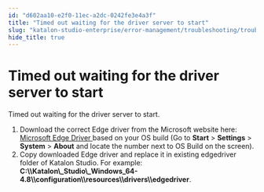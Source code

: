 ```yaml
---
id: "d602aa10-e2f0-11ec-a2dc-0242fe3e4a3f"
title: "Timed out waiting for the driver server to start"
slug: "katalon-studio-enterprise/error-management/troubleshooting/troubleshoot-web-automated-testing/timed-out-waiting-for-the-driver-server-to-start"
hide_title: true
---
```


# <a id="troubleshooting-1172" class="anchor_top_offset"/><a id="ariaid-title1" class="anchor_top_offset"/>Timed out waiting for the driver server to start

<p xmlns="http://www.w3.org/1999/xhtml" className="shortdesc"> </p> 
<section xmlns="http://www.w3.org/1999/xhtml" className="section condition"><p className="p">Timed out waiting for the driver server to start.</p></section> 
<div xmlns="http://www.w3.org/1999/xhtml" className="bodydiv troubleSolution"><section className="section remedy"><ol className="ol steps"><li className="li step"><span className="ph cmd">Download the correct Edge driver from the Microsoft website here: <a className="xref j-external-link" href="https://developer.microsoft.com/en-us/microsoft-edge/tools/webdriver/" target="_blank">Microsoft Edge Driver </a>based on your OS build (Go to <strong className="ph b">Start</strong> &gt; <strong className="ph b">Settings</strong> &gt; <strong className="ph b">System</strong> &gt; <strong className="ph b">About</strong> and locate the number next to OS Build on the screen).</span></li><li className="li step"><span className="ph cmd">Copy downloaded Edge driver and replace it in existing edgedriver folder of Katalon Studio. For example: <strong className="ph b">C:\\Katalon\_Studio\_Windows_64-4.8\\configuration\\resources\\drivers\\edgedriver</strong>.</span></li></ol></section></div>

